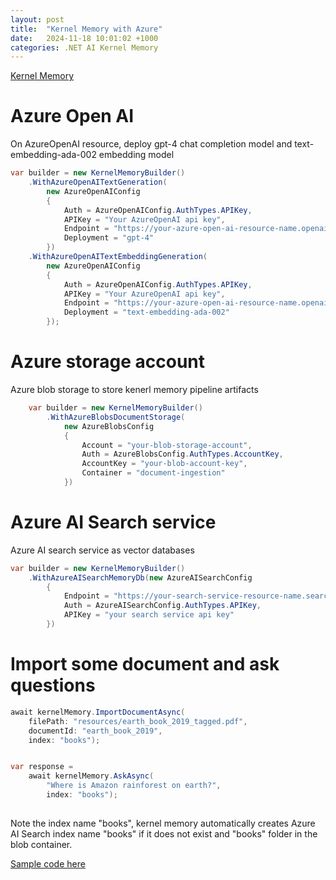 ```yaml
---
layout: post
title:  "Kernel Memory with Azure"
date:   2024-11-18 10:01:02 +1000
categories: .NET AI Kernel Memory
---
```


[Kernel Memory](https://github.com/microsoft/kernel-memory)

# Azure Open AI
On AzureOpenAI resource, deploy gpt-4 chat completion model and text-embedding-ada-002 embedding model
```c#
var builder = new KernelMemoryBuilder()
    .WithAzureOpenAITextGeneration(
        new AzureOpenAIConfig
        {
            Auth = AzureOpenAIConfig.AuthTypes.APIKey,
            APIKey = "Your AzureOpenAI api key",
            Endpoint = "https://your-azure-open-ai-resource-name.openai.azure.com",
            Deployment = "gpt-4"
        })
    .WithAzureOpenAITextEmbeddingGeneration(
        new AzureOpenAIConfig
        {
            Auth = AzureOpenAIConfig.AuthTypes.APIKey,
            APIKey = "Your AzureOpenAI api key",
            Endpoint = "https://your-azure-open-ai-resource-name.openai.azure.com",
            Deployment = "text-embedding-ada-002"
        });
```

# Azure storage account 
Azure blob storage to store kenerl memory pipeline artifacts
```c#
    var builder = new KernelMemoryBuilder()
        .WithAzureBlobsDocumentStorage(
            new AzureBlobsConfig
            {
                Account = "your-blob-storage-account",
                Auth = AzureBlobsConfig.AuthTypes.AccountKey,
                AccountKey = "your-blob-account-key",
                Container = "document-ingestion"
            })
```

# Azure AI Search service
Azure AI search service as vector databases
```c#
var builder = new KernelMemoryBuilder()
    .WithAzureAISearchMemoryDb(new AzureAISearchConfig
        {
            Endpoint = "https://your-search-service-resource-name.search.windows.net",
            Auth = AzureAISearchConfig.AuthTypes.APIKey,
            APIKey = "your search service api key"
        })
```

# Import some document and ask questions
```c#
await kernelMemory.ImportDocumentAsync(
    filePath: "resources/earth_book_2019_tagged.pdf",
    documentId: "earth_book_2019",
    index: "books");


var response =
    await kernelMemory.AskAsync(
        "Where is Amazon rainforest on earth?", 
        index: "books");    
   
```
Note the index name "books", kernel memory automatically creates Azure AI Search index name "books" if it does not exist and "books" folder in the blob container.

[Sample code here](https://github.com/StormHub/stormhub/tree/main/resources/2024-11-18/ConsoleApp)

